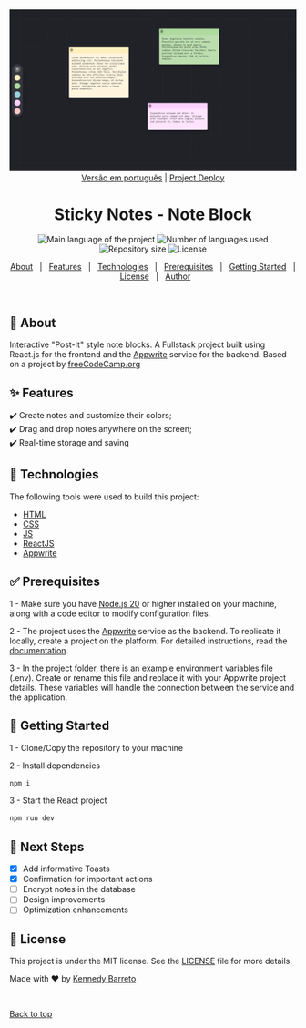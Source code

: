 <div align="center" id="top">

<img src="screenshot.png" alt="Sticky Notes Homepage" href="https://sticky-notes-psi-two.vercel.app/" />
<a href="https://github.com/KennedyBarreto/sticky-notes/blob/main/README.md">Versão em português</a> | 
 <a href="https://sticky-notes-psi-two.vercel.app/">Project Deploy</a></div>

<h1 align="center"> Sticky Notes - Note Block
 </h1>

<p align="center">
  <img alt="Main language of the project" src="https://img.shields.io/github/languages/top/KennedyBarreto/sticky-notes?color=af0fff">

  <img alt="Number of languages used" src="https://img.shields.io/github/languages/count/KennedyBarreto/sticky-notes?color=af0fff">

  <img alt="Repository size" src="https://img.shields.io/github/repo-size/KennedyBarreto/sticky-notes?color=af0fff">

  <img alt="License" src="https://img.shields.io/github/license/KennedyBarreto/sticky-notes?color=af0fff">

</p>

<p align="center">
  <a href="#dart-about">About</a> &#xa0; | &#xa0; 
  <a href="#sparkles-features">Features</a> &#xa0; | &#xa0;
  <a href="#rocket-technologies">Technologies</a> &#xa0; | &#xa0;
  <a href="#white_check_mark-prerequisites">Prerequisites</a> &#xa0; | &#xa0;
  <a href="#checkered_flag-getting-started">Getting Started</a> &#xa0; | &#xa0;
  <a href="#memo-license">License</a> &#xa0; | &#xa0;
  <a href="https://github.com/KennedyBarreto" target="_blank">Author</a>
</p>

<br>

## :dart: About

Interactive "Post-It" style note blocks. A Fullstack project built using React.js for the frontend and the [Appwrite](https://appwrite.io/) service for the backend. Based on a project by [freeCodeCamp.org](https://www.youtube.com/watch?v=yBThHM2pBbE)

## :sparkles: Features

:heavy_check_mark: Create notes and customize their colors; <br>
:heavy_check_mark: Drag and drop notes anywhere on the screen; <br>
:heavy_check_mark: Real-time storage and saving<br>

## :rocket: Technologies

The following tools were used to build this project:

- [HTML](https://developer.mozilla.org/en-US/docs/Web/HTML)
- [CSS](https://developer.mozilla.org/en-US/docs/Web/CSS)
- [JS](https://developer.mozilla.org/en-US/docs/Web/JavaScript)
- [ReactJS](https://react.dev/)
- [Appwrite](https://appwrite.io/)

## :white_check_mark: Prerequisites

1 - Make sure you have <a href="https://nodejs.org/en">Node.js 20</a> or higher installed on your machine, along with a code editor to modify configuration files.

2 - The project uses the [Appwrite](https://appwrite.io/) service as the backend. To replicate it locally, create a project on the platform. For detailed instructions, read the [documentation](https://appwrite.io/docs).

3 - In the project folder, there is an example environment variables file (.env). Create or rename this file and replace it with your Appwrite project details. These variables will handle the connection between the service and the application.

## :checkered_flag: Getting Started

1 - Clone/Copy the repository to your machine

2 - Install dependencies

```bash
npm i
```

3 - Start the React project

```bash
npm run dev
```

## :construction: Next Steps

- [X] Add informative Toasts
- [x] Confirmation for important actions
- [ ] Encrypt notes in the database
- [ ] Design improvements
- [ ] Optimization enhancements

## :memo: License

This project is under the MIT license. See the [LICENSE](LICENSE.md) file for more details.

Made with :heart: by <a href="https://github.com/KennedyBarreto" target="_blank">Kennedy Barreto</a>

&#xa0;

<a href="#top">Back to top</a>
